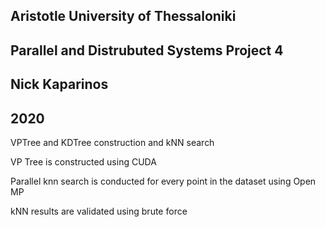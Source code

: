 ## Aristotle University of Thessaloniki
## Parallel and Distrubuted Systems Project 4
## Nick Kaparinos
## 2020

VPTree and KDTree construction and kNN search

VP Tree is constructed using CUDA

Parallel knn search is conducted for every point in the dataset using Open MP

kNN results are validated using brute force
